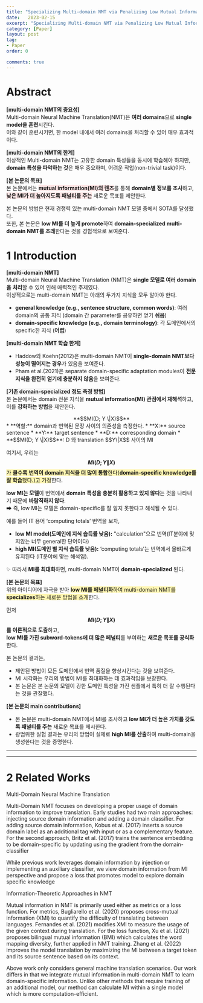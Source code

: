 ```yaml
---
title: "Specializing Multi-domain NMT via Penalizing Low Mutual Information 정리"
date:   2023-02-15
excerpt: "Specializing Multi-domain NMT via Penalizing Low Mutual Information paper review"
category: [Paper]
layout: post
tag:
- Paper
order: 0

comments: true
---
```




# Abstract

<span style="background-color:#F5F5F5">**[multi-domain NMT의 중요성]**</span>         
Multi-domain Neural Machine Translation(NMT)은 **여러 domains**으로 **single model을 훈련**시킨다.              
이와 같이 훈련시키면, 한 model 내에서 여러 domains을 처리할 수 있어 매우 효과적이다.     

<span style="background-color:#F5F5F5">**[multi-domain NMT의 한계]**</span>      
이상적인 Multi-domain NMT는 고유한 domain 특성들을 동시에 학습해야 하지만,   
**domain 특성을 파악하는 것**은 매우 중요하며, 어려운 작업(non-trivial task)이다.      


<span style="background-color:#F5F5F5">**[본 논문의 목표]**</span>      
본 논문에서는 <span style="background-color:#FFE6E6">**mutual information(MI)의 렌즈**</span>를 통해 **domain별 정보를 조사**하고,    
<span style="background-color:#FFE6E6">**낮은 MI가 더 높아지도록 패널티를 주는**</span> 새로운 목표를 제안한다.      

본 논문의 방법은 현재 경쟁력 있는 multi-domain NMT 모델 중에서 SOTA를 달성했다.     
또한, 본 논문은 **low MI를 더 높게 promote**하여 **domain-specialized multi-domain NMT를 초래**한다는 것을 경험적으로 보여준다.          


# 1 Introduction
<span style="background-color:#F5F5F5">**[multi-domain NMT]**</span>        
Multi-domain Neural Machine Translation (NMT)은 **single 모델로 여러 domain을 처리**할 수 있어 인해 매력적인 주제였다.      
이상적으로는 multi-domain NMT는 아래의 두가지 지식을 모두 알아야 한다.     
* **general knowledge (e.g., sentence structure, common words)**: 여러 domain의 공통 지식 (domain 간 parameter를 공유하면 얻기 **쉬움**)             
* **domain-specific knowledge (e.g., domain terminology)**: 각 도메인에서의 specific한 지식 (**어렵**)           



<span style="background-color:#F5F5F5">**[multi-domain NMT 학습 한계]**</span>        
* Haddow와 Koehn(2012)은 multi-domain NMT이 **single-domain NMT보다 성능이 떨어지는 경우**가 있음을 보여준다.         
* Pham et al.(2021)은 separate domain-specific adaptation modules이 **전문 지식을 완전히 얻기에 충분하지 않음**을 보여준다.             



     
<span style="background-color:#F5F5F5">**[기존 domain-specialized 정도 측정 방법]**</span>        
본 논문에서는 domain 전문 지식을 **mutual information(MI) 관점에서 재해석**하고, 이를 **강화하는 방법**을 제안한다.       
<center>**$$MI(D; Y \|X)$$**</center>        
* **역할:** domain과 번역된 문장 사이의 의존성을 측정한다.                 
* **X:** source sentence          
* **Y:** target sentence      
* **D:** corresponding domain     
* **$$MI(D; Y \|X)$$**: D 와 translation $$Y\|X$$ 사이의 MI   

여기서, 우리는 <span style="background-color:#fff5b1">**$$MI(D; Y \|X)$$** 가 **클수록** **번역이 domain 지식을 더 많이 통합**한다(**domain-specific knowledge를 잘 학습**했다.)고 가정</span>한다.      

**low MI는 모델**이 번역에서 **domain 특성을 충분히 활용하고 있지 않다**는 것을 나타내기 때문에 **바람직하지 않다**.     
➡ 즉, low MI는 모델은 domain-specific를 잘 알지 못한다고 해석될 수 있다.       

예를 들어 IT 용어 ‘computing totals’ 번역을 보자,           
* **low MI model(도메인에  지식 습득률 낮음):** "calculation"으로 번역(IT분야에 맞지않는 너무 general한 단어이다)        
* **high MI(도메인 별 지식 습득률 낮음):** ‘computing totals’는 번역에서 올바르게 유지된다 (IT분야에 맞는 해석임).     

✨ 따라서 **MI를 최대화**하면, multi-domain NMT이 **domain-specialized** 된다.     



<span style="background-color:#F5F5F5">**[본 논문의 목표]**</span>      
위의 아이디어에 자극을 받아 <span style="background-color:#fff5b1">**low MI를 페널티화**하여 multi-domain NMT를 **specializes**하는 새로운 방법을 소개</span>한다.       

먼저 **$$MI(D; Y \|X)$$를 이론적으로 도출**하고,   
**low MI를 가진 subword-tokens에 더 많은 페널티**를 부여하는 **새로운 목표를 공식화**한다.       


본 논문의 결과는,   
* 제안된 방법이 모든 도메인에서 번역 품질을 향상시킨다는 것을 보여준다.     
* MI 시각화는 우리의 방법이 MI를 최대화하는 데 효과적임을 보장한다.    
* 본 논문은 본 논문의 모델이 강한 도메인 특성을 가진 샘플에서 특히 더 잘 수행된다는 것을 관찰했다.       



<span style="background-color:#F5F5F5">**[본 논문의 main contributions]**</span>      
* 본 논문은 multi-domain NMT에서 MI를 조사하고 **low MI가 더 높은 가치를 갖도록 패널티를 주는** 새로운 목표를 제시한다.    
* 광범위한 실험 결과는 우리의 방법이 실제로 **high MI를 산출**하여 multi-domain을 생성한다는 것을 증명한다.





----
----


# 2 Related Works
Multi-Domain Neural Machine Translation  

Multi-Domain NMT focuses on developing a
proper usage of domain information to improve
translation. Early studies had two main approaches:
injecting source domain information and adding
a domain classifier. For adding source domain information, Kobus et al. (2017) inserts a source domain label as an additional tag with input or as a
complementary feature. For the second approach,
Britz et al. (2017) trains the sentence embedding to
be domain-specific by updating using the gradient
from the domain-classifier


While previous work leverages domain information by injection or implementing an auxiliary
classifier, we view domain information from MI
perspective and propose a loss that promotes model
to explore domain specific knowledge




Information-Theoretic Approaches in NMT   

Mutual information in NMT is primarily used either as metrics or a loss function. For metrics,
Bugliarello et al. (2020) proposes cross-mutual information (XMI) to quantify the difficulty of translating between languages. Fernandes et al. (2021)
modifies XMI to measure the usage of the given
context during translation. For the loss function, Xu
et al. (2021) proposes bilingual mutual information
(BMI) which calculates the word mapping diversity, further applied in NMT training. Zhang et al.
(2022) improves the model translation by maximizing the MI between a target token and its source
sentence based on its context.



Above work only considers general machine
translation scenarios. Our work differs in that
we integrate mutual information in multi-domain
NMT to learn domain-specific information. Unlike
other methods that require training of an additional
model, our method can calculate MI within a single
model which is more computation-efficient.










